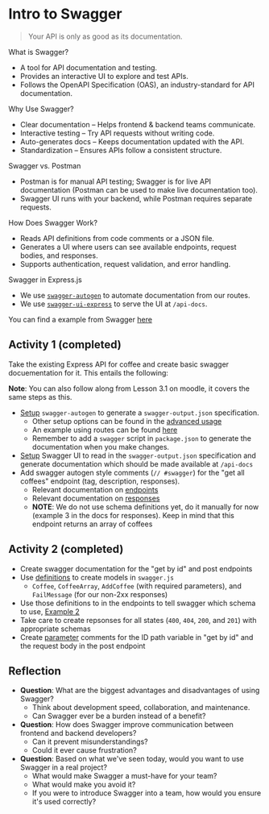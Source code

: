 # Intro to Swagger

> Your API is only as good as its documentation.  

What is Swagger?  
- A tool for API documentation and testing.  
- Provides an interactive UI to explore and test APIs.  
- Follows the OpenAPI Specification (OAS), an industry-standard for API documentation.  

Why Use Swagger?  
- Clear documentation – Helps frontend & backend teams communicate.  
- Interactive testing – Try API requests without writing code.  
- Auto-generates docs – Keeps documentation updated with the API.  
- Standardization – Ensures APIs follow a consistent structure.  

Swagger vs. Postman  
- Postman is for manual API testing; Swagger is for live API documentation (Postman can be used to make live documentation too).  
- Swagger UI runs with your backend, while Postman requires separate requests.  

How Does Swagger Work?  
- Reads API definitions from code comments or a JSON file.  
- Generates a UI where users can see available endpoints, request bodies, and responses.  
- Supports authentication, request validation, and error handling.  

Swagger in Express.js  
- We use [`swagger-autogen`](https://www.npmjs.com/package/swagger-autogen) to automate documentation from our routes.  
- We use [`swagger-ui-express`](https://www.npmjs.com/package/swagger-ui-express) to serve the UI at `/api-docs`.  

You can find a example from Swagger [here](https://petstore.swagger.io/)

## Activity 1 (completed)

Take the existing Express API for coffee and create basic swagger docuementation for it. This entails the following:

**Note**: You can also follow along from Lesson 3.1 on moodle, it covers the same steps as this.

- [Setup](https://swagger-autogen.github.io/docs/getting-started/quick-start) `swagger-autogen` to generate a `swagger-output.json` specification.
    - Other setup options can be found in the [advanced usage](https://swagger-autogen.github.io/docs/getting-started/advanced-usage/)
    - An example using routes can be found [here](https://github.com/davibaltar/example-swagger-autogen-with-router)
    - Remember to add a `swagger` script in `package.json` to generate the documentation when you make changes. 
- [Setup](https://www.npmjs.com/package/swagger-ui-express) Swagger UI to read in the `swagger-output.json` specification and generate documentation which should be made available at `/api-docs`
- Add swagger autogen style comments (`// #swagger`) for the "get all coffees" endpoint (tag, description, responses).
    - Relevant documentation on [endpoints](https://swagger-autogen.github.io/docs/endpoints/)
    - Relevant documentation on [responses](https://swagger-autogen.github.io/docs/swagger-2/responses) 
    - **NOTE**: We do not use schema definitions yet, do it manually for now (example 3 in the docs for responses). Keep in mind that this endpoint returns an array of coffees

## Activity 2 (completed)

- Create swagger documentation for the "get by id" and post endpoints
- Use [definitions](https://swagger-autogen.github.io/docs/swagger-2/schemas-and-definitions) to create models in `swagger.js`
    - `Coffee`, `CoffeeArray`, `AddCoffee` (with required parameters), and `FailMessage` (for our non-2xx responses)
- Use those definitions to in the endpoints to tell swagger which schema to use, [Example 2](https://swagger-autogen.github.io/docs/swagger-2/responses)
- Take care to create repsonses for all states (`400`, `404`, `200`, and `201`) with appropriate schemas
- Create [parameter](https://swagger-autogen.github.io/docs/swagger-2/parameters) comments for the ID path variable in "get by id" and the request body in the post endpoint

## Reflection

- **Question**: What are the biggest advantages and disadvantages of using Swagger?
    - Think about development speed, collaboration, and maintenance.
    - Can Swagger ever be a burden instead of a benefit?
- **Question**: How does Swagger improve communication between frontend and backend developers?
    - Can it prevent misunderstandings?
    - Could it ever cause frustration?
- **Question**: Based on what we've seen today, would you want to use Swagger in a real project?
    - What would make Swagger a must-have for your team?
    - What would make you avoid it?
    - If you were to introduce Swagger into a team, how would you ensure it's used correctly?